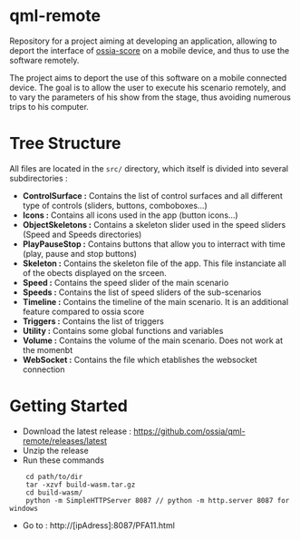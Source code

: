qml-remote
===

Repository for a project aiming at developing an application, allowing to deport the interface of [ossia-score](https://github.com/ossia/score) on a mobile device, and thus to use the software remotely.

The project aims to deport the use of this software on a mobile connected device. The goal is to allow the user to execute his scenario remotely, and to vary the parameters of his show from the stage, thus avoiding numerous trips to his computer.

Tree Structure
===

All files are located in the `src/` directory, which itself is divided into several subdirectories :

- **ControlSurface :** Contains the list of control surfaces and all different type of controls (sliders, buttons, comboboxes...)
- **Icons :** Contains all icons used in the app (button icons...)
- **ObjectSkeletons :** Contains a skeleton slider used in the speed sliders (Speed and Speeds directories)
- **PlayPauseStop :** Contains buttons that allow you to interract with time (play, pause and stop buttons)
- **Skeleton :** Contains the skeleton file of the app. This file instanciate all of the obects displayed on the srceen.
- **Speed :** Contains the speed slider of the main scenario
- **Speeds :** Contains the list of speed sliders of the sub-scenarios
- **Timeline :** Contains the timeline of the main scenario. It is an additional feature compared to ossia score
- **Triggers :** Contains the list of triggers
- **Utility :** Contains some global functions and variables
- **Volume :** Contains the volume of the main scenario. Does not work at the momenbt
- **WebSocket :** Contains the file which etablishes the websocket connection

Getting Started
===

* Download the latest release : https://github.com/ossia/qml-remote/releases/latest
* Unzip the release
* Run these commands
```
    cd path/to/dir
    tar -xzvf build-wasm.tar.gz
    cd build-wasm/
    python -m SimpleHTTPServer 8087 // python -m http.server 8087 for windows
```
* Go to : http://[ipAdress]:8087/PFA11.html
